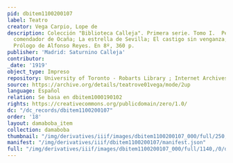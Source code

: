 ```yaml
---
pid: dbitem1100200107
label: Teatro
creator: Vega Carpio, Lope de
description: Colección "Biblioteca Calleja". Primera serie. Tomo I.  Peribáñez y el
  comendador de Ocaña; La estrella de Sevilla; El castigo sin venganza; La dama boba.
  Prólogo de Alfonso Reyes. En 8º, 360 p.
publisher: 'Madrid: Saturnino Calleja'
contributor:
_date: '1919'
object_type: Impreso
repository: University of Toronto - Robarts Library ; Internet Archives
source: https://archive.org/details/teatrove01vega/mode/2up
language: Español
relation: Se basa en dbitem1000190102
rights: https://creativecommons.org/publicdomain/zero/1.0/
dc: "/dc_records/dbitem1100200107"
order: '18'
layout: damaboba_item
collection: damaboba
thumbnail: "/img/derivatives/iiif/images/dbitem1100200107_000/full/250,/0/default.jpg"
manifest: "/img/derivatives/iiif/dbitem1100200107/manifest.json"
full: "/img/derivatives/iiif/images/dbitem1100200107_000/full/1140,/0/default.jpg"
---
```

